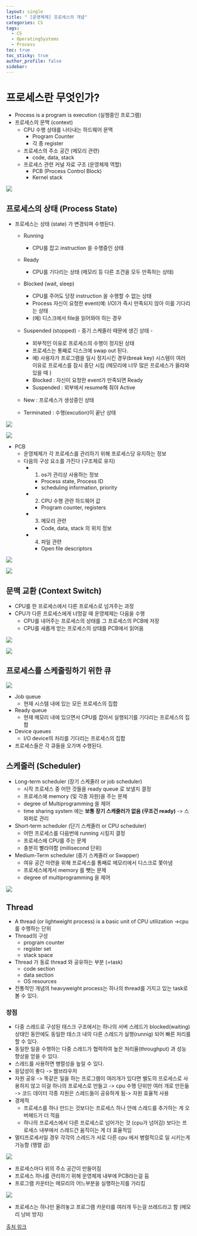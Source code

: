 ```yaml
---
layout: single
title: " [운영체제] 프로세스의 개념"
categories: CS
tags:
  - CS
  - OperatingSystems
  - Process
toc: true
toc_sticky: true
author_profile: false
sidebar:
---
```

# 프로세스란 무엇인가?

- Process is a program is execution (실행중인 프로그램)
- 프로세스의 문맥 (context)
	- CPU 수행 상태를 나타내는 하드웨어 문맥
		- Program Counter
		- 각 종 register
	- 프로세스의 주소 공간 (메모리 관련)
		- code, data, stack
	- 프로세스 관련 커널 자료 구조 (운영체제 역할)
		- PCB (Process Control Block)
		- Kernel stack

![](https://i.imgur.com/dN6ohfl.png)

## 프로세스의 상태 (Process State)

- 프로세스는 상태 (state) 가 변경되며 수행된다.
	- Running
		- CPU를 잡고 instruction 을 수행중인 상태
	- Ready 
		- CPU를 기다리는 상태 (메모리 등 다른 조건을 모두 만족하는 상태)
	- Blocked (wait, sleep)
		- CPU를 주어도 당장 instruction 을 수행할 수 없는 상태
		- Process 자신이 요청한 event(예: I/O)가 즉시 만족되지 않아 이를 기다리는 상태
		- (예) 디스크에서 file을 읽어와야 하는 경우
	- Suspended (stopped) - 중기 스케줄러 때문에 생긴 상태 -
		- 외부적인 이유로 프로세스의 수행이 정지된 상태
		- 프로세스는 통째로 디스크에 swap out 된다.
		- 예) 사용자가 프로그램을 일시 정지시킨 경우(break key) 시스템이 여러 이유로 프로세스를 잠시 중단 시킴 (메모리에 너무 많은 프로세스가 올라와 있을 때 )
		- Blocked : 자신이 요청한 event가 만족되면 Ready
		- Suspended : 외부에서 resume해 줘야 Active
		  
		  
	- New : 프로세스가 생성중인 상태
	- Terminated : 수행(excution)이 끝난 상태

 ![](https://i.imgur.com/9VsuLaR.png)

![](https://i.imgur.com/P3Mc9jC.png)


- PCB
	- 운영체제가 각 프로세스를 관리하기 위해 프로세스당 유지하는 정보
	- 다음의 구성 요소를 가진다 (구조체로 유지)
		- 1) os가 관리상 사용하는 정보
			- Process state, Process ID
			- scheduling information, priority
		- 2) CPU 수행 관련 하드웨어 값
			- Program counter, registers
		- 3) 메모리 관련
			- Code, data, stack 의 위치 정보
		- 4) 파일 관련
			- Open file descriptors

![](https://i.imgur.com/aw4zNx3.png)


![](https://i.imgur.com/UlG5dw4.png)

## 문맥 교환 (Context Switch)

- CPU를 한 프로세스에서 다른 프로세스로 넘겨주는 과정
- CPU가 다른 프로세스에게 너멍갈 때 운영체제는 다음을 수행
	- CPU를 내어주는 프로세스의 상태를 그 프로세스의 PCB에 저장
	- CPU를 새롭게 얻는 프로세스의 상태를 PCB에서 읽어옴

![](https://i.imgur.com/Fj9noZI.png)

![](https://i.imgur.com/a82cEiH.png)

## 프로세스를 스케줄링하기 위한 큐

![](https://i.imgur.com/0iMfdkb.png)


- Job queue
	- 현재 시스템 내에 있는 모든 프로세스의 집합
- Ready queue
	- 현재 메모리 내에 있으면서 CPU를 잡아서 실행되기를 기다리는 프로세스의 집합
- Device queues
	- I/O device의 처리를 기다리는 프로세스의 집합
- 프로세스들은 각 큐들을 오가며 수행된다.

## 스케줄러 (Scheduler)

- Long-term scheduler (장기 스케줄러 or job scheduler)
	- 시작 프로세스 중 어떤 것들을 ready queue 로 보낼지 결정
	- 프로세스에 memory (및 각종 자원)을 주는 문제
	- degree of Multiprogramming 을 제어
	- time sharing system 에는 **보통 장기 스케줄러가 없음 (무조건 ready)** -> 스와퍼로 관리
- Short-term scheduler (단기 스케줄러 or CPU scheduler)
	- 어떤 프로세스를 다음번에 running 시킬지 결정
	- 프로세스에 CPU를 주는 문제
	- 충분히 빨라야함 (millisecond 단위)
- Medium-Term scheduler (중기 스케줄러 or Swapper)
	- 여유 공간 마련을 위해 프로세스를 통째로 메모리에서 디스크로 쫓아냄
	- 프로세스에게서 memory 를 뺏는 문제
	- degree of multiprogramming 을 제어

![](https://i.imgur.com/f7nGrem.png)

## Thread

- A thread (or lightweight process) is a basic unit of CPU utilization ->cpu를 수행하는 단위
- Thread의 구성
	- program counter
	- register set
	- stack space
- Thread 가 동료 thread 와 공유하는 부분 (=task)
	- code section
	- data section
	- OS resources
- 전통적인 개념의 heavyweight process는 하나의 thread를 가지고 있는 task로 볼 수 있다.

### 장점

- 다중 스레드로 구성된 태스크 구조에서는 하나의 서버 스레드가 blocked(waiting) 상태인 동안에도 동일한 태스크 내의 다른 스레드가 실행(runnig) 되어 빠른 처리를 할 수 있다.
- 동일한 일을 수행하는 다중 스레드가 협력하여 높은 처리율(throughput) 과 성능 향상을 얻을 수 있다.
- 스레드를 사용하면 병렬성을 높일 수 있다.
- 응답성이 좋다 -> 웹브라우저 
- 자원 공유 -> 똑같은 일을 하는 프로그램이 여러개가 있다면 별도의 프로세스로 사용하지 않고 이걸 하나의 프로세스로 만들고 -> cpu 수행 단위만 여러 개로 만든듦 -> 코드 데이터 각종 자원은 스레드들이 공유하게 됨-> 자원 효율적 사용
- 경제적
	- 프로세스를 하나 만드는 것보다는 프로세스 하나 안에 스레드를 추가하는 게 오버헤드가 더 적음
	- 하나의 프로세스에서 다른 프로세스로 넘어가는 것 (cpu가 넘어감) 보다는 프로세스 내부에서 스레드간 움직이는 게 더 효율적임
- 멀티프로세서일 경우 각각의 스레드가 서로 다른 cpu 에서 병렬적으로 일 시키는게 가능함 (행렬 곱)


![](https://i.imgur.com/b3DV7Rc.png)

- 프로세스마다 위의 주소 공간이 만들어짐
- 프로세스 하나를 관리하기 위해 운영체제 내부에 PCB라는걸 둠
- 프로그램 카운터는 메모리의 어느부분을 실행하는지를 가리킴


![](https://i.imgur.com/z5Gz7Mt.png)

- 프로세스는 하나만 올려놓고 프로그램 카운터를 여러개 두는걸 쓰레드라고 함 (메모리 낭비 방지)

[출처 링크](https://core.ewha.ac.kr/publicview/C0101020140318134023355997?vmode=f)
